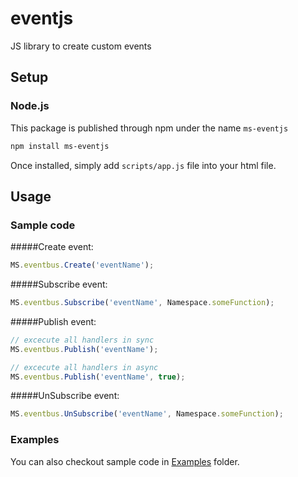 # eventjs
JS library to create custom events

## Setup

### Node.js
This package is published through npm under the name ```ms-eventjs``` 
``` bash
npm install ms-eventjs
```
Once installed, simply add ```scripts/app.js``` file into your html file.

## Usage

### Sample code 
#####Create event: 
``` js
MS.eventbus.Create('eventName');
```

#####Subscribe event: 
``` js
MS.eventbus.Subscribe('eventName', Namespace.someFunction);
```

#####Publish event: 
``` js
// excecute all handlers in sync 
MS.eventbus.Publish('eventName');

// excecute all handlers in async 
MS.eventbus.Publish('eventName', true);

```

#####UnSubscribe event: 
``` js
MS.eventbus.UnSubscribe('eventName', Namespace.someFunction);
```

### Examples
You can also checkout sample code in [Examples](Examples) folder.
